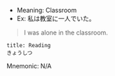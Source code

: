 
- Meaning: Classroom
- Ex: 私は教室に一人でいた。
>I was alone in the classroom.

```ad-note 
title: Reading
きょうしつ
```

Mnemonic: N/A
